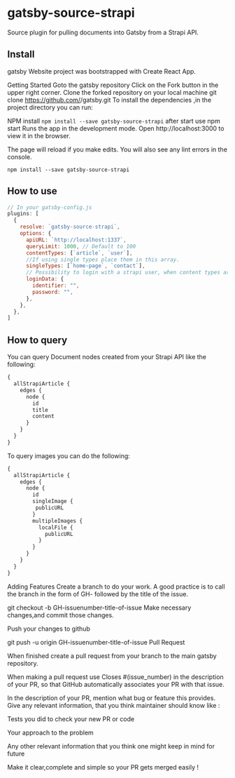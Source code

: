 # gatsby-source-strapi

Source plugin for pulling documents into Gatsby from a Strapi API.

## Install
gatsby Website project was bootstrapped with Create React App.

Getting Started
Goto the gatsby repository
Click on the Fork button in the upper right corner.
Clone the forked repository on your local machine
git clone https://github.com/<your username>/gatsby.git
To install the dependencies ,in the project directory you can run:
  
NPM install
`npm install --save gatsby-source-strapi`
after start use
npm start
Runs the app in the development mode.
Open http://localhost:3000 to view it in the browser.

The page will reload if you make edits.
You will also see any lint errors in the console.

`npm install --save gatsby-source-strapi`

## How to use

```javascript
// In your gatsby-config.js
plugins: [
  {
    resolve: `gatsby-source-strapi`,
    options: {
      apiURL: `http://localhost:1337`,
      queryLimit: 1000, // Default to 100
      contentTypes: [`article`, `user`],
      //If using single types place them in this array.
      singleTypes: [`home-page`, `contact`],
      // Possibility to login with a strapi user, when content types are not publically available (optional).
      loginData: {
        identifier: "",
        password: "",
      },
    },
  },
]
```

## How to query

You can query Document nodes created from your Strapi API like the following:

```graphql
{
  allStrapiArticle {
    edges {
      node {
        id
        title
        content
      }
    }
  }
}
```

To query images you can do the following:

```graphql
{
  allStrapiArticle {
    edges {
      node {
        id
        singleImage {
         publicURL
        }
        multipleImages {
          localFile {
            publicURL
          }
        }
      }
    }
  }
}
```
Adding Features
Create a branch to do your work.
A good practice is to call the branch in the form of GH- followed by the title of the issue.

git checkout -b GH-issuenumber-title-of-issue
Make necessary changes,and commit those changes.

Push your changes to github

git push -u origin GH-issuenumber-title-of-issue
Pull Request

When finished create a pull request from your branch to the main gatsby repository.

When making a pull request use Closes #(issue_number) in the description of your PR, so that GitHub automatically associates your PR with that issue.

In the description of your PR, mention what bug or feature this provides. Give any relevant information, that you think maintainer should know like :

Tests you did to check your new PR or code

Your approach to the problem

Any other relevant information that you think one might keep in mind for future

Make it clear,complete and simple so your PR gets merged easily !
